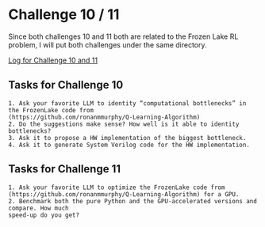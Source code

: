 # Challenge 10 / 11

Since both challenges 10 and 11 both are related to the Frozen Lake RL problem, I will put both challenges under the same directory. 

[Log for Challenge 10 and 11](https://docs.google.com/document/d/1qdvfSBpjJC5qA3KSEIu2Vc0hw0yR09CdDyHnmFWOv44/edit?usp=sharing)

## Tasks for Challenge 10

    1. Ask your favorite LLM to identity “computational bottlenecks” in the FrozenLake code from
    (https://github.com/ronanmmurphy/Q-Learning-Algorithm)
    2. Do the suggestions make sense? How well is it able to identity bottlenecks?
    3. Ask it to propose a HW implementation of the biggest bottleneck.
    4. Ask it to generate System Verilog code for the HW implementation.

## Tasks for Challenge 11

    1. Ask your favorite LLM to optimize the FrozenLake code from
    (https://github.com/ronanmmurphy/Q-Learning-Algorithm) for a GPU.
    2. Benchmark both the pure Python and the GPU-accelerated versions and compare. How much
    speed-up do you get?